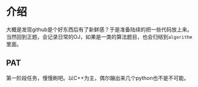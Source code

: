 # 介绍

大概是发现github是个好东西后有了新鲜感？于是准备陆续的把一些代码放上来。当然回到正题，会记录日常的OJ，如果是一类的算法题目，也会归结到`algorithm`里面。

## PAT

第一阶段任务，慢慢刷吧。以C++为主，偶尔蹦出来几个python也不是不可能。



